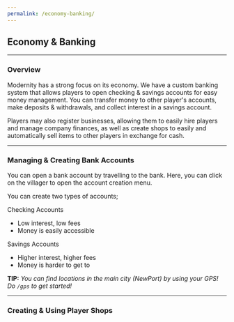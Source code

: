 ```yaml
---
permalink: /economy-banking/
---
```

## Economy & Banking

___
### Overview

Modernity has a strong focus on its economy. We have a custom banking system that allows players to open checking & savings accounts for easy money management. You can transfer money to other player's accounts, make deposits & withdrawals, and collect interest in a savings account.

Players may also register businesses, allowing them to easily hire players and manage company finances, as well as create shops to easily and automatically sell items to other players in exchange for cash.

___
### Managing & Creating Bank Accounts

You can open a bank account by travelling to the bank. Here, you can click on the villager to open the account creation menu.

You can create two types of accounts;
    
Checking Accounts
- Low interest, low fees
- Money is easily accessible
    
Savings Accounts
- Higher interest, higher fees
- Money is harder to get to

**TIP:** *You can find locations in the main city (NewPort) by using your GPS! Do `/gps` to get started!*

___
### Creating & Using Player Shops

